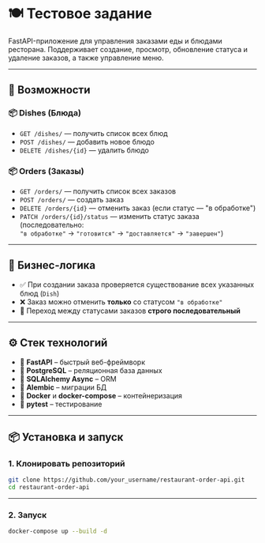 # 🍽️ Тестовое задание

FastAPI-приложение для управления заказами еды и блюдами ресторана. Поддерживает создание, просмотр, обновление статуса и удаление заказов, а также управление меню.

---

## 🚀 Возможности

### 📦 Dishes (Блюда)

- `GET /dishes/` — получить список всех блюд  
- `POST /dishes/` — добавить новое блюдо  
- `DELETE /dishes/{id}` — удалить блюдо  

### 📦 Orders (Заказы)

- `GET /orders/` — получить список всех заказов  
- `POST /orders/` — создать заказ  
- `DELETE /orders/{id}` — отменить заказ (если статус — "в обработке")  
- `PATCH /orders/{id}/status` — изменить статус заказа (последовательно:  
  `"в обработке"` → `"готовится"` → `"доставляется"` → `"завершен"`)

---

## 🧠 Бизнес-логика

- ✅ При создании заказа проверяется существование всех указанных блюд (`Dish`)
- ❌ Заказ можно отменить **только** со статусом `"в обработке"`
- 🔄 Переход между статусами заказов **строго последовательный**

---

## ⚙️ Стек технологий

- 🧩 **FastAPI** – быстрый веб-фреймворк
- 🐘 **PostgreSQL** – реляционная база данных
- 🔗 **SQLAlchemy Async** – ORM
- 🔄 **Alembic** – миграции БД
- 🐳 **Docker** и **docker-compose** – контейнеризация
- 🧪 **pytest** – тестирование

---

## 📦 Установка и запуск

### 1. Клонировать репозиторий

```bash
git clone https://github.com/your_username/restaurant-order-api.git
cd restaurant-order-api
```

---

### 2. Запуск 

```bash
docker-compose up --build -d
```

